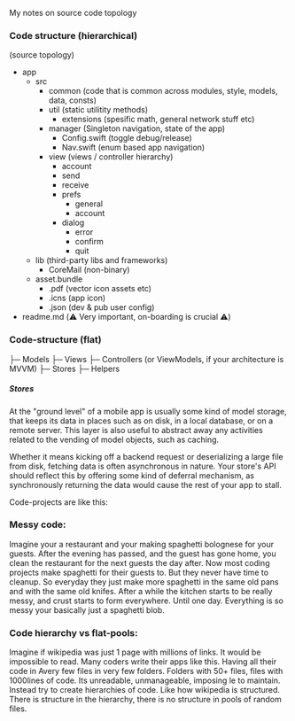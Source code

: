 My notes on source code topology<!--more-->

### Code structure (hierarchical)
(source topology)
- app
   - src
      - common (code that is common across modules, style, models, data, consts)
      - util (static utilitity methods)
         - extensions (spesific math, general network stuff etc)
      - manager (Singleton navigation, state of the app)
         - Config.swift (toggle debug/release)
         - Nav.swift (enum based app navigation)
      - view (views / controller hierarchy)
         - account
         - send
         - receive
         - prefs
            - general
            - account
         - dialog
            - error
            - confirm
            - quit
   - lib (third-party libs and frameworks)
      - CoreMail (non-binary)
   - asset.bundle
      - .pdf (vector icon assets etc)
      - .icns (app icon)
      - .json (dev & pub user config)
- readme.md (⚠️️ Very important, on-boarding is crucial ⚠️️)


### Code-structure (flat)

├─ Models
├─ Views
├─ Controllers (or ViewModels, if your architecture is MVVM)
├─ Stores
├─ Helpers


##### Stores
At the "ground level" of a mobile app is usually some kind of model storage, that keeps its data in places such as on disk, in a local database, or on a remote server. This layer is also useful to abstract away any activities related to the vending of model objects, such as caching.

Whether it means kicking off a backend request or deserializing a large file from disk, fetching data is often asynchronous in nature. Your store's API should reflect this by offering some kind of deferral mechanism, as synchronously returning the data would cause the rest of your app to stall.

Code-projects are like this:

### Messy code:
Imagine your a restaurant and your making spaghetti bolognese for your guests. After the evening has passed, and the guest has gone home, you clean the restaurant for the next guests the day after. Now most coding projects make spaghetti for their guests to. But they never have time to cleanup. So everyday they just make more spaghetti in the same old pans and with the same old knifes. After a while the kitchen starts to be really messy, and crust starts to form everywhere. Until one day. Everything is so messy your basically just a spaghetti blob.

### Code hierarchy vs flat-pools:
Imagine if wikipedia was just 1 page with millions of links. It would be impossible to read. Many coders write their apps like this. Having all their code in Avery few files in very few folders. Folders with 50+ files, files with 1000lines of code. Its unreadable, unmanageable, imposing le to maintain. Instead try to create hierarchies of code. Like how wikipedia is structured. There is structure in the hierarchy, there is no structure in pools of random files.
